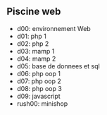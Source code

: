 ## Piscine web

* d00: environnement Web
* d01: php 1
* d02: php 2
* d03: mamp 1
* d04: mamp 2
* d05: base de donnees et sql
* d06: php oop 1
* d07: php oop 2
* d08: php oop 3
* d09: javascript
* rush00: minishop
